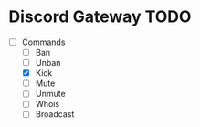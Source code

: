# Discord Gateway TODO

- [ ] Commands
  - [ ] Ban
  - [ ] Unban
  - [x] Kick
  - [ ] Mute
  - [ ] Unmute
  - [ ] Whois
  - [ ] Broadcast